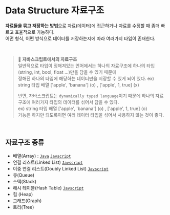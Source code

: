 # Data Structure 자료구조
**자료들을 묶고 저장하는 방법**으로 자료(데이터)에 접근하거나 자료를 수정할 때 좀더 빠르고 효율적으로 가능하다.     
어떤 형식, 어떤 방식으로 데이터를 저장하는지에 따라 여러가지 타입이 존재한다.

<br />

> 📌 **자바스크립트에서의 자료구조**     
> 일반적으로 타입이 정해져있는 언어에서는 하나의 자료구조에 하나의 타입(string, int, bool, float ...)만을 담을 수 있기 때문에     
> 정해진 하나의 타입에 해당하는 데이터만을 저장할 수 있게 되어 있다.  ex) string 타입 배열 ['apple', 'banana'] (o) , ['apple', 1, true] (x)      
> 
> 반면, 자바스크립트는 `dynamically typed language`이기 때문에 하나의 자료구조에 여러가지 타입의 데이터를 섞어서 담을 수 있다.     
> ex) string 타입 배열 ['apple', 'banana'] (o) , ['apple', 1, true] (o)      
> 가능은 하지만 되도록이면 여러 데이터 타입을 섞어서 사용하지 않는 것이 좋다.

<br />

## 자료구조 종류
- 배열(Array) :  [`Java`](Java/Array.md)  [`Javscript`](Javascript/Array.md)
- 연결 리스트(Linked List) [`Javscript`](Javascript/Linkedlist.md)
- 이중 연결 리스트(Doubly Linked List) [`Javscript`](Javascript/DoublyLinkedList.md)
- 큐(Queue)
- 스택(Stack)
- 해시 테이블(Hash Table) [`Javscript`](Javascript/HashTable.md)
- 힙 (Heap)
- 그래프(Graph)
- 트리(Tree)
